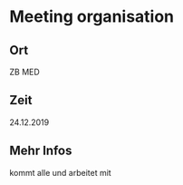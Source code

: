 # Meeting organisation
## Ort
ZB MED

## Zeit
24.12.2019

## Mehr Infos
kommt alle und arbeitet mit

